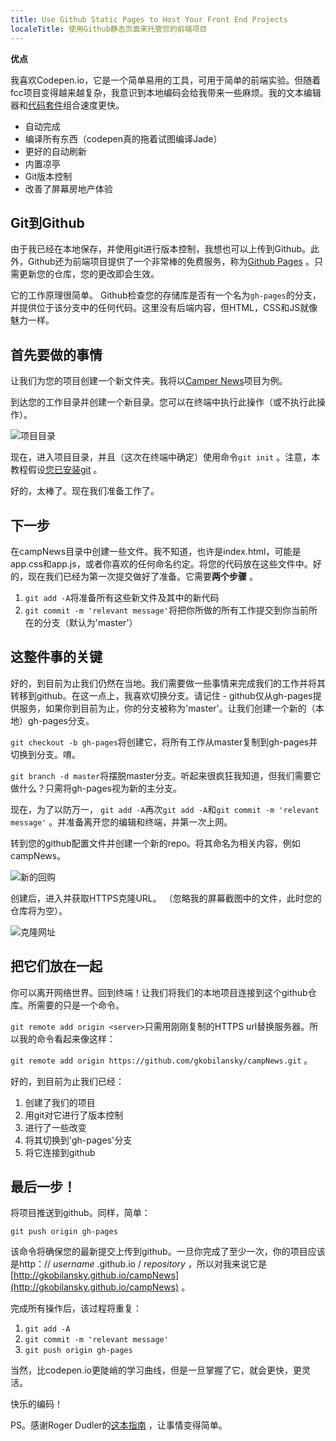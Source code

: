 ```yaml
---
title: Use Github Static Pages to Host Your Front End Projects
localeTitle: 使用Github静态页面来托管您的前端项目
---
```

**优点**

我喜欢Codepen.io，它是一个简单易用的工具，可用于简单的前端实验。但随着fcc项目变得越来越复杂，我意识到本地编码会给我带来一些麻烦。我的文本编辑器和[代码套件](https://incident57.com/codekit/)组合速度更快。

*   自动完成
*   编译所有东西（codepen真的拖着试图编译Jade）
*   更好的自动刷新
*   内置凉亭
*   Git版本控制
*   改善了屏幕房地产体验

## Git到Github

由于我已经在本地保存，并使用git进行版本控制，我想也可以上传到Github。此外，Github还为前端项目提供了一个非常棒的免费服务，称为[Github Pages](https://pages.github.com/) 。只需更新您的仓库，您的更改即会生效。

它的工作原理很简单。 Github检查您的存储库是否有一个名为`gh-pages`的分支，并提供位于该分支中的任何代码。这里没有后端内容，但HTML，CSS和JS就像魅力一样。

## 首先要做的事情

让我们为您的项目创建一个新文件夹。我将以[Camper News](http://www.freecodecamp.com/challenges/stylize-stories-on-camper-news)项目为例。

到达您的工作目录并创建一个新目录。您可以在终端中执行此操作（或不执行此操作）。

![项目目录](//discourse-user-assets.s3.amazonaws.com/original/2X/2/2e3faaa2752657c592a9991ceed29a0200f332e6.png)

现在，进入项目目录，并且（这次在终端中确定）使用命令`git init` 。注意，本教程假设[您已安装git](https://git-scm.com/book/en/v2/Getting-Started-Installing-Git) 。

好的，太棒了。现在我们准备工作了。

## 下一步

在campNews目录中创建一些文件。我不知道，也许是index.html，可能是app.css和app.js，或者你喜欢的任何命名约定。将您的代码放在这些文件中。好的，现在我们已经为第一次提交做好了准备。它需要**两个步骤** 。

1.  `git add -A`将准备所有这些新文件及其中的新代码
2.  `git commit -m 'relevant message'`将把你所做的所有工作提交到你当前所在的分支（默认为'master'）

## 这整件事的关键

好的，到目前为止我们仍然在当地。我们需要做一些事情来完成我们的工作并将其转移到github。在这一点上，我喜欢切换分支。请记住 - github仅从gh-pages提供服务，如果你到目前为止，你的分支被称为'master'。让我们创建一个新的（本地）gh-pages分支。

`git checkout -b gh-pages`将创建它，将所有工作从master复制到gh-pages并切换到分支。唷。

`git branch -d master`将摆脱master分支。听起来很疯狂我知道，但我们需要它做什么？只需将gh-pages视为新的主分支。

现在，为了以防万一， `git add -A`再次`git add -A`和`git commit -m 'relevant message'` 。并准备离开您的编辑和终端，并第一次上网。

转到您的github配置文件并创建一个新的repo。将其命名为相关内容，例如campNews。

![新的回购](//discourse-user-assets.s3.amazonaws.com/original/2X/3/3f113af87b94fcd649c78d5f6d36463795671e7b.png)

创建后，进入并获取HTTPS克隆URL。 （忽略我的屏幕截图中的文件，此时您的仓库将为空）。

![克隆网址](//discourse-user-assets.s3.amazonaws.com/original/2X/a/a0f3da26ba0802342d7d6f7890763a2bca32b62a.png)

## 把它们放在一起

你可以离开网络世界。回到终端！让我们将我们的本地项目连接到这个github仓库。所需要的只是一个命令。

`git remote add origin <server>`只需用刚刚复制的HTTPS url替换服务器。所以我的命令看起来像这样：

`git remote add origin https://github.com/gkobilansky/campNews.git` 。

好的，到目前为止我们已经：

1.  创建了我们的项目
2.  用git对它进行了版本控制
3.  进行了一些改变
4.  将其切换到'gh-pages'分支
5.  将它连接到github

## 最后一步！

将项目推送到github。同样，简单：

`git push origin gh-pages`

该命令将确保您的最新提交上传到github。一旦你完成了至少一次，你的项目应该是http：// _username_ .github.io / _repository_ ，所以对我来说它是[http://gkobilansky.github.io/campNews](http://gkobilansky.github.io/campNews) 。

完成所有操作后，该过程将重复：

1.  `git add -A`
2.  `git commit -m 'relevant message'`
3.  `git push origin gh-pages`

当然，比codepen.io更陡峭的学习曲线，但是一旦掌握了它，就会更快，更灵活。

快乐的编码！

PS。感谢Roger Dudler的[这本指南](http://rogerdudler.github.io/git-guide/) ，让事情变得简单。